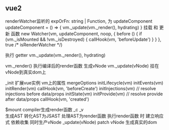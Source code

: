 ## vue2 
   renderWatcher监听的  expOrFn: string | Function, 为 updateComponent
        updateComponent = () => {
      vm._update(vm._render(), hydrating)
    }
挂载 和 更新 函数 
new Watcher(vm, updateComponent, noop, {
    before () {
      if (vm._isMounted && !vm._isDestroyed) {
        callHook(vm, 'beforeUpdate')
      }
    }
  }, true /* isRenderWatcher */)

执行 getter  vm._update(vm._render(), hydrating)

vm._render()  执行编译后的render函数 生成vNode
vm._update(vNode) 挂在vNode到真实dom上


_init 扩展vue实例 vm上的属性
    mergeOptions
    initLifecycle(vm)
    initEvents(vm)
    initRender(vm)
    callHook(vm, 'beforeCreate')
    initInjections(vm) // resolve injections before data/props
    initState(vm)
    initProvide(vm) // resolve provide after data/props
    callHook(vm, 'created')
    

$mount
  compiler生成render函数 _c _v    
      生成AST 转化AST为JSAST 处理AST为render函数
  执行render函数 时 建立响应式  依赖收集   同时生产vNode
  _update(vNode) patch vNode 生成真实的dom  
